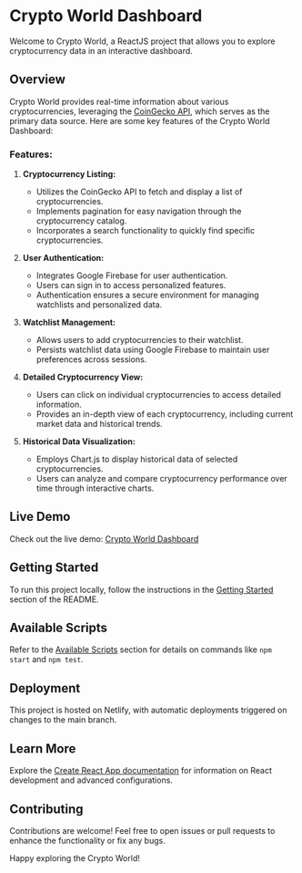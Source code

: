 # Crypto World Dashboard

Welcome to Crypto World, a ReactJS project that allows you to explore cryptocurrency data in an interactive dashboard.

## Overview

Crypto World provides real-time information about various cryptocurrencies, leveraging the [CoinGecko API](https://www.coingecko.com/), which serves as the primary data source. Here are some key features of the Crypto World Dashboard:

### Features:

1. **Cryptocurrency Listing:**
   - Utilizes the CoinGecko API to fetch and display a list of cryptocurrencies.
   - Implements pagination for easy navigation through the cryptocurrency catalog.
   - Incorporates a search functionality to quickly find specific cryptocurrencies.

2. **User Authentication:**
   - Integrates Google Firebase for user authentication.
   - Users can sign in to access personalized features.
   - Authentication ensures a secure environment for managing watchlists and personalized data.

3. **Watchlist Management:**
   - Allows users to add cryptocurrencies to their watchlist.
   - Persists watchlist data using Google Firebase to maintain user preferences across sessions.

4. **Detailed Cryptocurrency View:**
   - Users can click on individual cryptocurrencies to access detailed information.
   - Provides an in-depth view of each cryptocurrency, including current market data and historical trends.

5. **Historical Data Visualization:**
   - Employs Chart.js to display historical data of selected cryptocurrencies.
   - Users can analyze and compare cryptocurrency performance over time through interactive charts.

## Live Demo

Check out the live demo: [Crypto World Dashboard](https://62502187431f2573cc43dea0--tranquil-mandazi-b7672d.netlify.app/)

## Getting Started

To run this project locally, follow the instructions in the [Getting Started](#getting-started) section of the README.

## Available Scripts

Refer to the [Available Scripts](#available-scripts) section for details on commands like `npm start` and `npm test`.

## Deployment

This project is hosted on Netlify, with automatic deployments triggered on changes to the main branch.

## Learn More

Explore the [Create React App documentation](https://facebook.github.io/create-react-app/docs/getting-started) for information on React development and advanced configurations.

## Contributing

Contributions are welcome! Feel free to open issues or pull requests to enhance the functionality or fix any bugs.

Happy exploring the Crypto World!
